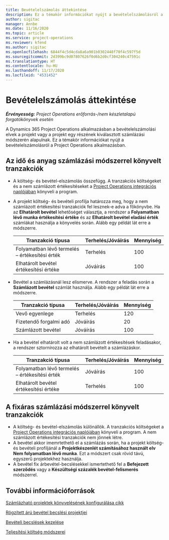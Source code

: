 ```yaml
---
title: Bevételelszámolás áttekintése
description: Ez a témakör információkat nyújt a bevételelszámolásról a Project Operations alkalmazásban.
author: sigitac
manager: Annbe
ms.date: 11/16/2020
ms.topic: article
ms.service: project-operations
ms.reviewer: kfend
ms.author: sigitac
ms.openlocfilehash: 6844f4c5d4cda8a6a901b0302448f70f4c597f5d
ms.sourcegitcommit: 2d399bc9d07807626f0d6b2d0cf304240c47591c
ms.translationtype: HT
ms.contentlocale: hu-HU
ms.lasthandoff: 11/17/2020
ms.locfileid: "4531452"
---
```

# <a name="revenue-recognition-overview"></a>Bevételelszámolás áttekintése

_**Érvényesség:** Project Operations erőforrás-/nem készletalapú forgatókönyvek esetén_

A Dynamics 365 Project Operations alkalmazásban a bevételelszámolási elvek a projekt vagy a projekt egy részének kiválasztott számlázási módszerén alapulnak. Ez a témakör információkat nyújt a bevételelszámolásról a Project Operations alkalmazásban.

## <a name="transactions-accounted-using-time-and-material-billing-method"></a>Az idő és anyag számlázási módszerrel könyvelt tranzakciók

- A költség- és bevétel-elszámolás összefügg. A tranzakciós költségeket és a nem számlázott értékesítéseket a [Project Operations integrációs naplójában](../project-accounting/project-operations-integration-journal.md) könyveli a program.
- A projekt költség- és bevételi profilja határozza meg, hogy a nem számlázott értékesítési tranzakciók fel lesznek-e adva a főkönyvbe. Ha az **Elhatárolt bevétel** lehetőséget választja, a rendszer a **Folyamatban lévő munka értékesítési értéke** és az **Elhatárolt bevétel eladási érték** számlákat használja a könyvelés során. Alább egy példát lát erre a módszerre.  

  | Tranzakció típusa | Terhelés/Jóváírás | Mennyiség |
  | --- | --- | --- |
  | Folyamatban lévő termelés – értékesítési érték | Terhelés | 100 |
  | Elhatárolt bevétel értékesítési értéke | Jóváírás | 100 |

- Bevétel a számlázásnál lesz elismerve. A rendszer a feladás során a **Számlázott bevétel** számlát használja. Alább egy példát lát erre a módszerre.  

  | Tranzakció típusa | Terhelés/Jóváírás | Mennyiség |
  | --- | --- | --- |
  | Vevő egyenlege | Terhelés | 120 |
  | Fizetendő forgalmi adó | Jóváírás | 20 |
  | Számlázott bevétel | Jóváírás | 100 |

- Ha a bevétel elhatárolt volt a nem számlázott értékesítések feladásakor, a rendszer sztornírozza az elhatárolt bevételt a számlázáskor.

  | Tranzakció típusa | Terhelés/Jóváírás | Mennyiség |
  | --- | --- | --- |
  | Folyamatban lévő termelés – értékesítési érték | Jóváírás | 100 |
  | Elhatárolt bevétel értékesítési értéke | Terhelés | 100 |

## <a name="transactions-accounted-using-the-fixed-price-billing-method"></a>A fixáras számlázási módszerrel könyvelt tranzakciók

- A költség- és bevétel-elszámolás különállók. A tranzakciós költségeket a [Project Operations integrációs naplójában](../project-accounting/project-operations-integration-journal.md) könyveli a program. A nem számlázott értékesítési tranzakciók nem jönnek létre.
- A bevétel akkor imemrtethető el a számlázás során, ha a projekt költség- és bevételi profiljánál a **Projektkészenlét számításához használt elv** **Nem folyamatban lévő munka**. Ezt a módszert csak rövid távú, egyszerű projektekhez használja.
- A bevétel fix árbevétel-becslésekkel ismertethető fel a **Befejezett szerződés** vagy a **Készültségi százalék bevétel-felismerés** módszerrel.

## <a name="additional-resources"></a>További információforrások
[Számlázható projektek könyvelésének konfigurálása cikk](../project-accounting/configure-accounting-billable-projects.md)

[Rögzített árú bevétel becslési projektjei](rev-rec-percentage-completion-method.md)

[Bevételi becslések kezelése](rev-rec-completed-contract-method.md)

[Teljesítési költség módszerei](cost-complete-methods.md)
